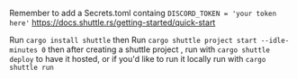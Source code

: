 Remember to add a Secrets.toml containg `DISCORD_TOKEN = 'your token here'`
https://docs.shuttle.rs/getting-started/quick-start

Run `cargo install shuttle`
then Run `cargo shuttle project start --idle-minutes 0`
then after creating a shuttle project , run with `cargo shuttle deploy` to have it hosted, or if you'd like to run it locally run with `cargo shuttle run`
